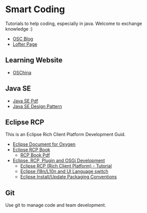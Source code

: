 # Smart Coding
Tutorials to help coding, especially in java. Welcome to exchange knowledge :)
 
* [OSC Blog](https://my.oschina.net/liuyuanyuangogo)
* [Lofter Page](http://poetryface.lofter.com/)

## Learning Website
* [OSChina](https://my.oschina.net/)

## Java SE
* [Java SE Pdf](https://github.com/liuyuanyuan/smart-coding/tree/master/java-se)
* [Java SE Design Pattern](https://github.com/iluwatar/java-design-patterns)

## Eclipse RCP
This is an Eclipse Rich Client Platform Development Guid.
* [Eclipse Document for Oxygen](https://help.eclipse.org/oxygen/index.jsp)
* [Eclipse RCP Book](https://wiki.eclipse.org/Rich_Client_Platform/Book)
  * [RCP Book Pdf](https://github.com/liuyuanyuan/smart-coding/tree/master/eclipse-rcp)
* [Eclipse, RCP, Plugin and OSGi Development](http://www.vogella.com/tutorials/eclipse.html)
  * [Eclipse RCP (Rich Client Platform) - Tutorial](http://www.vogella.com/tutorials/EclipseRCP/article.html)
  * [Eclipse I18n/L10n and UI Language switch](http://www.vogella.com/tutorials/EclipseInternationalization/article.html) 
  * [Eclipse Install/Update Packaging Conventions](https://www.eclipse.org/equinox/p2/repository_packaging.html)
 

## Git
Use git to manage code and team development.

